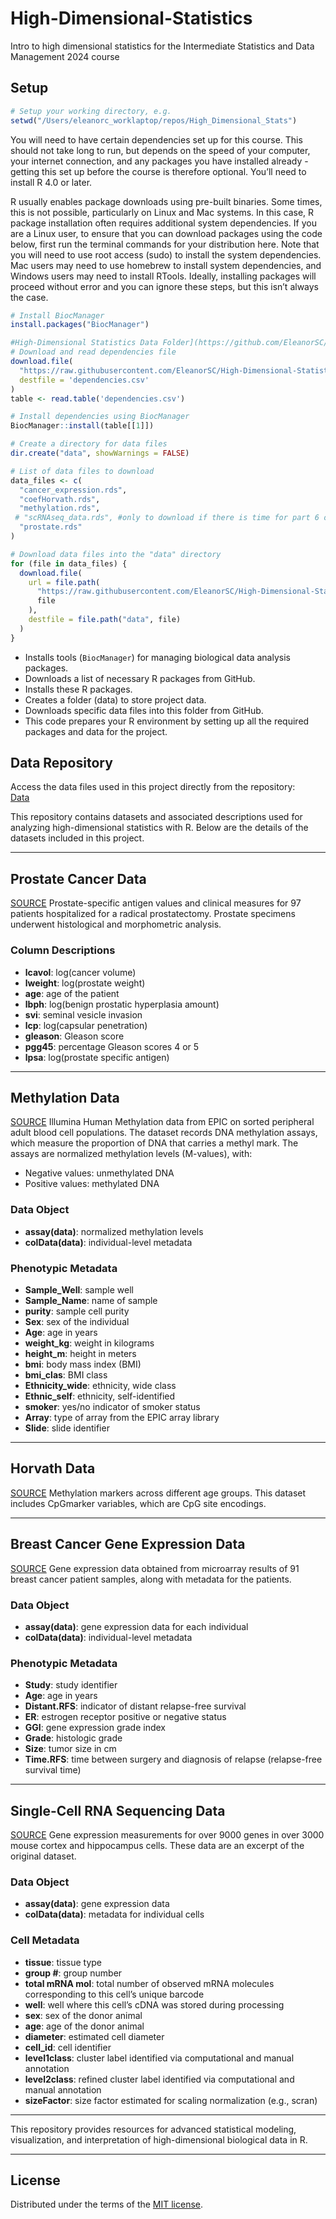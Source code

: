 # High-Dimensional-Statistics
Intro to high dimensional statistics for the Intermediate Statistics and Data Management 2024 course

## Setup

```r
# Setup your working directory, e.g.
setwd("/Users/eleanorc_worklaptop/repos/High_Dimensional_Stats")
```

You will need to have certain dependencies set up for this course. This should not take long to run, but depends on the speed of your computer, your internet connection, and any packages you have installed already - getting this set up before the course is therefore optional. You’ll need to install R 4.0 or later.

R usually enables package downloads using pre-built binaries. Some times, this is not possible, particularly on Linux and Mac systems. In this case, R package installation often requires additional system dependencies. If you are a Linux user, to ensure that you can download packages using the code below, first run the terminal commands for your distribution here. Note that you will need to use root access (sudo) to install the system dependencies. Mac users may need to use homebrew to install system dependencies, and Windows users may need to install RTools. Ideally, installing packages will proceed without error and you can ignore these steps, but this isn’t always the case.

```r
# Install BiocManager
install.packages("BiocManager")

#High-Dimensional Statistics Data Folder](https://github.com/EleanorSC/High-Dimensional-Statistics/tree/main/Data)
# Download and read dependencies file
download.file(
  "https://raw.githubusercontent.com/EleanorSC/High-Dimensional-Statistics/main/dependencies.csv",
  destfile = 'dependencies.csv'
)
table <- read.table('dependencies.csv')

# Install dependencies using BiocManager
BiocManager::install(table[[1]])

# Create a directory for data files
dir.create("data", showWarnings = FALSE)

# List of data files to download
data_files <- c(
  "cancer_expression.rds",
  "coefHorvath.rds",
  "methylation.rds",
 # "scRNAseq_data.rds", #only to download if there is time for part 6 of lecture
  "prostate.rds"
)

# Download data files into the "data" directory
for (file in data_files) {
  download.file(
    url = file.path(
      "https://raw.githubusercontent.com/EleanorSC/High-Dimensional-Statistics/main/Data",
      file
    ),
    destfile = file.path("data", file)
  )
}
```
- Installs tools (`BiocManager`) for managing biological data analysis packages.
- Downloads a list of necessary R packages from GitHub.
- Installs these R packages.
- Creates a folder (data) to store project data.
- Downloads specific data files into this folder from GitHub.
- This code prepares your R environment by setting up all the required packages and data for the project.


## Data Repository

Access the data files used in this project directly from the repository:  
[Data](https://github.com/EleanorSC/High-Dimensional-Statistics/tree/main/Data)

This repository contains datasets and associated descriptions used for analyzing high-dimensional statistics with R. Below are the details of the datasets included in this project.

---

## Prostate Cancer Data

[SOURCE](https://github.com/EleanorSC/High-Dimensional-Statistics/tree/main/Data/prostate.rds)
Prostate-specific antigen values and clinical measures for 97 patients hospitalized for a radical prostatectomy. Prostate specimens underwent histological and morphometric analysis.

### **Column Descriptions**
- **lcavol**: log(cancer volume)
- **lweight**: log(prostate weight)
- **age**: age of the patient
- **lbph**: log(benign prostatic hyperplasia amount)
- **svi**: seminal vesicle invasion
- **lcp**: log(capsular penetration)
- **gleason**: Gleason score
- **pgg45**: percentage Gleason scores 4 or 5
- **lpsa**: log(prostate specific antigen)

---

## Methylation Data

[SOURCE](https://github.com/EleanorSC/High-Dimensional-Statistics/tree/main/Data/methylation.rds)
Illumina Human Methylation data from EPIC on sorted peripheral adult blood cell populations. The dataset records DNA methylation assays, which measure the proportion of DNA that carries a methyl mark. The assays are normalized methylation levels (M-values), with:
- Negative values: unmethylated DNA
- Positive values: methylated DNA

### **Data Object**
- **assay(data)**: normalized methylation levels
- **colData(data)**: individual-level metadata

### **Phenotypic Metadata**
- **Sample_Well**: sample well
- **Sample_Name**: name of sample
- **purity**: sample cell purity
- **Sex**: sex of the individual
- **Age**: age in years
- **weight_kg**: weight in kilograms
- **height_m**: height in meters
- **bmi**: body mass index (BMI)
- **bmi_clas**: BMI class
- **Ethnicity_wide**: ethnicity, wide class
- **Ethnic_self**: ethnicity, self-identified
- **smoker**: yes/no indicator of smoker status
- **Array**: type of array from the EPIC array library
- **Slide**: slide identifier

---

## Horvath Data

[SOURCE](https://github.com/EleanorSC/High-Dimensional-Statistics/tree/main/Data/coefHorvath.rds)
Methylation markers across different age groups. This dataset includes CpGmarker variables, which are CpG site encodings.

---

## Breast Cancer Gene Expression Data

[SOURCE](https://github.com/EleanorSC/High-Dimensional-Statistics/tree/main/Data/cancer_expression.rds)
Gene expression data obtained from microarray results of 91 breast cancer patient samples, along with metadata for the patients.

### **Data Object**
- **assay(data)**: gene expression data for each individual
- **colData(data)**: individual-level metadata

### **Phenotypic Metadata**
- **Study**: study identifier
- **Age**: age in years
- **Distant.RFS**: indicator of distant relapse-free survival
- **ER**: estrogen receptor positive or negative status
- **GGI**: gene expression grade index
- **Grade**: histologic grade
- **Size**: tumor size in cm
- **Time.RFS**: time between surgery and diagnosis of relapse (relapse-free survival time)

---

## Single-Cell RNA Sequencing Data

[SOURCE](https://github.com/EleanorSC/High-Dimensional-Statistics/tree/main/Data/scRNAseq_data.rds)
Gene expression measurements for over 9000 genes in over 3000 mouse cortex and hippocampus cells. These data are an excerpt of the original dataset.

### **Data Object**
- **assay(data)**: gene expression data
- **colData(data)**: metadata for individual cells

### **Cell Metadata**
- **tissue**: tissue type
- **group #**: group number
- **total mRNA mol**: total number of observed mRNA molecules corresponding to this cell’s unique barcode
- **well**: well where this cell’s cDNA was stored during processing
- **sex**: sex of the donor animal
- **age**: age of the donor animal
- **diameter**: estimated cell diameter
- **cell_id**: cell identifier
- **level1class**: cluster label identified via computational and manual annotation
- **level2class**: refined cluster label identified via computational and manual annotation
- **sizeFactor**: size factor estimated for scaling normalization (e.g., scran)

---

This repository provides resources for advanced statistical modeling, visualization, and interpretation of high-dimensional biological data in R.

---
## License

Distributed under the terms of the [MIT license](LICENSE).
